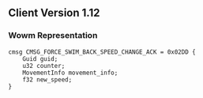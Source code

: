 ## Client Version 1.12

### Wowm Representation
```rust,ignore
cmsg CMSG_FORCE_SWIM_BACK_SPEED_CHANGE_ACK = 0x02DD {
    Guid guid;    
    u32 counter;    
    MovementInfo movement_info;    
    f32 new_speed;    
}

```
